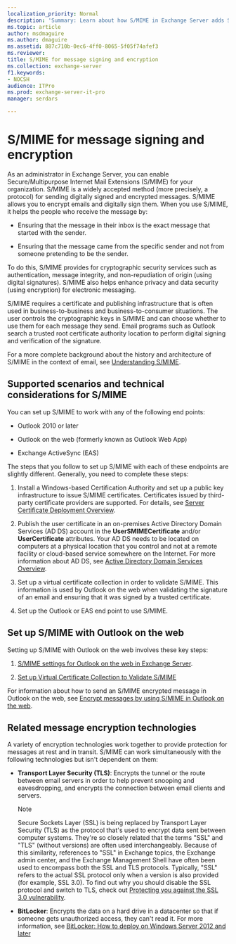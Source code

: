 ```yaml
---
localization_priority: Normal
description: 'Summary: Learn about how S/MIME in Exchange Server adds S/MIME-based security and lets you encrypt and digitally sign emails.'
ms.topic: article
author: msdmaguire
ms.author: dmaguire
ms.assetid: 887c710b-0ec6-4ff0-8065-5f05f74afef3
ms.reviewer:
title: S/MIME for message signing and encryption
ms.collection: exchange-server
f1.keywords:
- NOCSH
audience: ITPro
ms.prod: exchange-server-it-pro
manager: serdars

---
```


# S/MIME for message signing and encryption

As an administrator in Exchange Server, you can enable Secure/Multipurpose Internet Mail Extensions (S/MIME) for your organization. S/MIME is a widely accepted method (more precisely, a protocol) for sending digitally signed and encrypted messages. S/MIME allows you to encrypt emails and digitally sign them. When you use S/MIME, it helps the people who receive the message by:

- Ensuring that the message in their inbox is the exact message that started with the sender.

- Ensuring that the message came from the specific sender and not from someone pretending to be the sender.

To do this, S/MIME provides for cryptographic security services such as authentication, message integrity, and non-repudiation of origin (using digital signatures). S/MIME also helps enhance privacy and data security (using encryption) for electronic messaging.

S/MIME requires a certificate and publishing infrastructure that is often used in business-to-business and business-to-consumer situations. The user controls the cryptographic keys in S/MIME and can choose whether to use them for each message they send. Email programs such as Outlook search a trusted root certificate authority location to perform digital signing and verification of the signature.

For a more complete background about the history and architecture of S/MIME in the context of email, see [Understanding S/MIME](/previous-versions/tn-archive/aa995740(v=exchg.65)).

## Supported scenarios and technical considerations for S/MIME

You can set up S/MIME to work with any of the following end points:

- Outlook 2010 or later

- Outlook on the web (formerly known as Outlook Web App)

- Exchange ActiveSync (EAS)

The steps that you follow to set up S/MIME with each of these endpoints are slightly different. Generally, you need to complete these steps:

1. Install a Windows-based Certification Authority and set up a public key infrastructure to issue S/MIME certificates. Certificates issued by third-party certificate providers are supported. For details, see [Server Certificate Deployment Overview](/windows-server/networking/core-network-guide/cncg/server-certs/server-certificate-deployment-overview).

2. Publish the user certificate in an on-premises Active Directory Domain Services (AD DS) account in the **UserSMIMECertificate** and/or **UserCertificate** attributes. Your AD DS needs to be located on computers at a physical location that you control and not at a remote facility or cloud-based service somewhere on the Internet. For more information about AD DS, see [Active Directory Domain Services Overview](/windows-server/identity/ad-ds/get-started/virtual-dc/active-directory-domain-services-overview).

3. Set up a virtual certificate collection in order to validate S/MIME. This information is used by Outlook on the web when validating the signature of an email and ensuring that it was signed by a trusted certificate.

4. Set up the Outlook or EAS end point to use S/MIME.

## Set up S/MIME with Outlook on the web

Setting up S/MIME with Outlook on the web involves these key steps:

1. [S/MIME settings for Outlook on the web in Exchange Server](smime-settings-for-owa.md).

2. [Set up Virtual Certificate Collection to Validate S/MIME](../../../ExchangeServer2013/set-up-virtual-certificate-collection-to-validate-s-mime.md)

For information about how to send an S/MIME encrypted message in Outlook on the web, see [Encrypt messages by using S/MIME in Outlook on the web](https://support.microsoft.com/office/878c79fc-7088-4b39-966f-14512658f480).

## Related message encryption technologies

A variety of encryption technologies work together to provide protection for messages at rest and in transit. S/MIME can work simultaneously with the following technologies but isn't dependent on them:

- **Transport Layer Security (TLS)**: Encrypts the tunnel or the route between email servers in order to help prevent snooping and eavesdropping, and encrypts the connection between email clients and servers.

  > [!NOTE]
  > Secure Sockets Layer (SSL) is being replaced by Transport Layer Security (TLS) as the protocol that's used to encrypt data sent between computer systems. They're so closely related that the terms "SSL" and "TLS" (without versions) are often used interchangeably. Because of this similarity, references to "SSL" in Exchange topics, the Exchange admin center, and the Exchange Management Shell have often been used to encompass both the SSL and TLS protocols. Typically, "SSL" refers to the actual SSL protocol only when a version is also provided (for example, SSL 3.0). To find out why you should disable the SSL protocol and switch to TLS, check out [Protecting you against the SSL 3.0 vulnerability](https://blogs.office.com/2014/10/29/protecting-ssl-3-0-vulnerability/).

- **BitLocker**: Encrypts the data on a hard drive in a datacenter so that if someone gets unauthorized access, they can't read it. For more information, see [BitLocker: How to deploy on Windows Server 2012 and later](/windows/security/information-protection/bitlocker/bitlocker-how-to-deploy-on-windows-server)